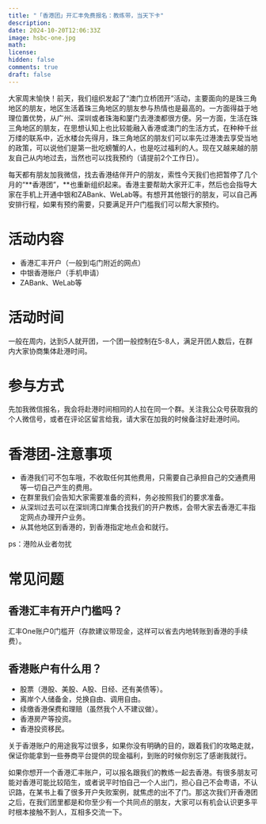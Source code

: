 ```yaml
---
title: "「香港团」开汇丰免费报名：教练带，当天下卡"
description: 
date: 2024-10-20T12:06:33Z
image: hsbc-one.jpg
math: 
license: 
hidden: false
comments: true
draft: false
---
```



大家周末愉快！前天，我们组织发起了“澳门立桥团开”活动，主要面向的是珠三角地区的朋友，地区生活着珠三角地区的朋友参与热情也是最高的。一方面得益于地理位置优势，从广州、深圳或者珠海和厦门去港澳都很方便。另一方面，生活在珠三角地区的朋友，在思想认知上也比较能融入香港或澳门的生活方式，在种种千丝万缕的联系中，近水楼台先得月，珠三角地区的朋友们可以率先过港澳去享受当地的政策，可以说他们是第一批吃螃蟹的人，也是吃过福利的人。现在又越来越的朋友自己从内地过去，当然也可以找我预约（请提前2个工作日）。

每天都有朋友加我微信，找去香港结伴开户的朋友，索性今天我们也把暂停了几个月的“**香港团”，**也重新组织起来。香港主要帮助大家开汇丰，然后也会指导大家在手机上开通中银和ZABank、WeLab等。有想开其他银行的朋友，可以自己再安排行程，如果有预约需要，只要满足开户门槛我们可以帮大家预约。

# 活动内容

- 香港汇丰开户（一般到屯门附近的网点）
- 中银香港账户（手机申请）
- ZABank、WeLab等

# **活动时间**

一般在周内，达到5人就开团，一个团一般控制在5-8人，满足开团人数后，在群内大家协商集体赴港时间。

# **参与方式**

先加我微信报名，我会将赴港时间相同的人拉在同一个群。关注我公众号获取我的个人微信号，或者在评论区留言给我，请大家在加我的时候备注好赴港时间。

# **香港团-注意事项**

- 香港我们可不包车哦，不收取任何其他费用，只需要自己承担自己的交通费用等一切自己产生的费用。
- 在群里我们会告知大家需要准备的资料，务必按照我们的要求准备。
- 从深圳过去可以在深圳湾口岸集合找我们的开户教练，会带大家去香港汇丰指定网点办理开户业务。
- 从其他地区到香港的，到香港指定地点会和就行。

ps：港险从业者勿扰

# **常见问题**

## **香港汇丰有开户门槛吗？**

汇丰One账户0门槛开（存款建议带现金，这样可以省去内地转账到香港的手续费）。

## 香港账户有什么用？

- 股票（港股、美股、A股、日经、还有美债等）。
- 离岸个人储备金，兑换自由、调用自由。
- 续缴香港保费和理赔（虽然我个人不建议做）。
- 香港房产等投资。
- 香港投资移民。

关于香港账户的用途我写过很多，如果你没有明确的目的，跟着我们的攻略走就，保证你能拿到一些券商平台提供的现金福利，到账的时候你别忘了感谢我就行。

如果你想开一个香港汇丰账户，可以报名跟我们的教练一起去香港。有很多朋友可能对香港可能比较陌生，或者说平时怕自己一个人出门，担心自己不会粤语，不认识路，在某书上看了很多开户失败案例，就焦虑的出不了门。那这次我们开香港团之后，在我们团里都是和你至少有一个共同点的朋友，大家可以有机会认识更多平时根本接触不到人，互相多交流一下。